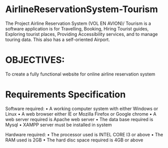 # AirlineReservationSystem-Tourism
The Project Airline Reservation System (VOL EN AVION)/ Tourism is a software application is for Travelling, Booking, Hiring Tourist guides, Exploring tourist places, Providing Accessibility services, and to manage touring data. This also has a self-oriented Airport.



# OBJECTIVES:
  To create a fully functional website for online airline reservation system

# Requirements Specification

   Software required:
    • A working computer system with either Windows or Linux
    • A web browser either IE or Mozilla Firefox or Google chrome
    • A web server required is Apache web server
    • The data base required is Mysql
    • XAMPP server must be installed in system

   Hardware required:
    • The processor used is INTEL CORE I3 or above
    • The RAM used is 2GB
    • The hard disc space required is 4GB or above
